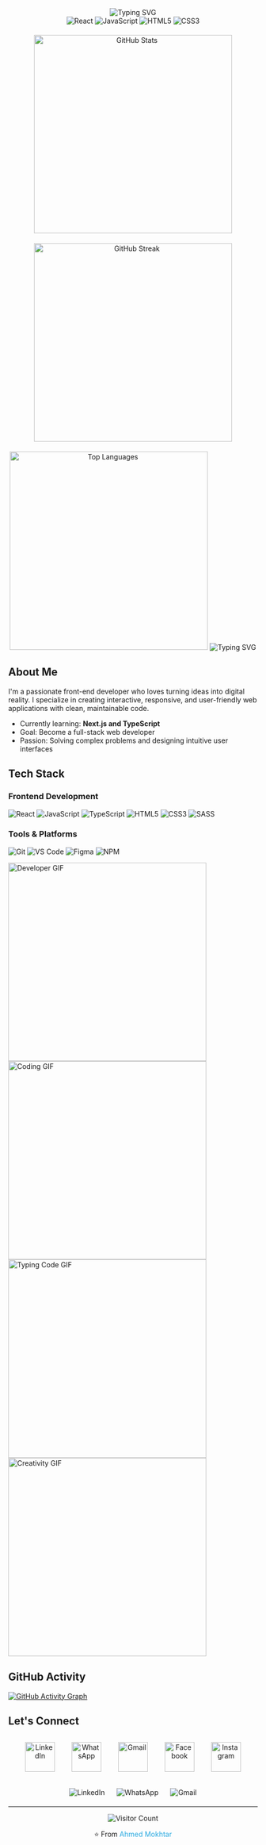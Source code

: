<div align="center">
  
  <!-- Header with custom typing animation -->
  <img src="https://readme-typing-svg.herokuapp.com?font=Fira+Code&size=35&pause=1000&color=28A9E0&center=true&vCenter=true&width=500&lines=Ahmed+Mokhtar;Front-End+Developer" alt="Typing SVG" />
  
  <!-- Skills badges -->
  <div>
    <img src="https://img.shields.io/badge/React-20232A?style=for-the-badge&logo=react&logoColor=61DAFB" alt="React" />
    <img src="https://img.shields.io/badge/JavaScript-F7DF1E?style=for-the-badge&logo=javascript&logoColor=black" alt="JavaScript" />
    <img src="https://img.shields.io/badge/HTML5-E34F26?style=for-the-badge&logo=html5&logoColor=white" alt="HTML5" />
    <img src="https://img.shields.io/badge/CSS3-1572B6?style=for-the-badge&logo=css3&logoColor=white" alt="CSS3" />
<!--     <img src="https://img.shields.io/badge/Tailwind_CSS-38B2AC?style=for-the-badge&logo=tailwind-css&logoColor=white" alt="Tailwind CSS" />
    <img src="https://img.shields.io/badge/Next.js-000000?style=for-the-badge&logo=nextdotjs&logoColor=white" alt="Next.js" /> -->
  </div>
  
  <!-- Custom GitHub statistics -->
  <div style="display: flex; justify-content: center; gap: 20px; margin: 20px 0; flex-wrap: wrap;">
    <div style="text-align: center;">
      <img src="https://github-readme-stats.vercel.app/api?username=ahmedmokhtar&show_icons=true&theme=algolia&hide_border=true&bg_color=0D1117&title_color=28A9E0&text_color=FFFFFF&icon_color=28A9E0&include_all_commits=true" alt="GitHub Stats" width="400" />
    </div>
    <div style="text-align: center;">
      <img src="https://github-readme-streak-stats.herokuapp.com/?user=ahmedmokhtar&theme=algolia&hide_border=true&background=0D1117&stroke=28A9E0&ring=28A9E0&fire=28A9E0&currStreakNum=FFFFFF&sideNums=28A9E0&currStreakLabel=28A9E0&sideLabels=28A9E0&dates=FFFFFF" alt="GitHub Streak" width="400" />
    </div>
  </div>
  
  <!-- Most used languages -->
  <img src="https://github-readme-stats.vercel.app/api/top-langs/?username=ahmedmokhtar&layout=compact&theme=algolia&hide_border=true&bg_color=0D1117&title_color=28A9E0&text_color=FFFFFF&langs_count=8" alt="Top Languages" width="400" />
  
  <!-- Animated line -->
  <img src="https://readme-typing-svg.herokuapp.com?font=Fira+Code&size=22&pause=1000&color=28A9E0&center=true&vCenter=true&width=500&lines=Passionate+Front-End+Developer;Creating+Elegant+Web+Solutions;Always+Learning+New+Technologies" alt="Typing SVG" />
</div>

##  About Me

I'm a passionate front-end developer who loves turning ideas into digital reality. I specialize in creating interactive, responsive, and user-friendly web applications with clean, maintainable code.

-  Currently learning: **Next.js and TypeScript**
-  Goal: Become a full-stack web developer
-  Passion: Solving complex problems and designing intuitive user interfaces

##  Tech Stack

### Frontend Development
![React](https://img.shields.io/badge/React-20232A?style=flat-square&logo=react&logoColor=61DAFB)
![JavaScript](https://img.shields.io/badge/JavaScript-F7DF1E?style=flat-square&logo=javascript&logoColor=black)
![TypeScript](https://img.shields.io/badge/TypeScript-3178C6?style=flat-square&logo=typescript&logoColor=white)
![HTML5](https://img.shields.io/badge/HTML5-E34F26?style=flat-square&logo=html5&logoColor=white)
![CSS3](https://img.shields.io/badge/CSS3-1572B6?style=flat-square&logo=css3&logoColor=white)
![SASS](https://img.shields.io/badge/SASS-hotpink?style=flat-square&logo=SASS&logoColor=white)
<!--![Tailwind CSS](https://img.shields.io/badge/Tailwind_CSS-38B2AC?style=flat-square&logo=tailwind-css&logoColor=white) -->

### Tools & Platforms
![Git](https://img.shields.io/badge/Git-F05032?style=flat-square&logo=git&logoColor=white)
![VS Code](https://img.shields.io/badge/VS_Code-007ACC?style=flat-square&logo=visual-studio-code&logoColor=white)
![Figma](https://img.shields.io/badge/Figma-F24E1E?style=flat-square&logo=figma&logoColor=white)
![NPM](https://img.shields.io/badge/NPM-CB3837?style=flat-square&logo=npm&logoColor=white)
<!-- ![Webpack](https://img.shields.io/badge/Webpack-8DD6F9?style=flat-square&logo=webpack&logoColor=black) -->

<img src="https://media.giphy.com/media/L1R1tvI9svkIWwpVYr/giphy.gif" alt="Developer GIF" width="400" />
<img src="https://media.giphy.com/media/coxQHKASG60HrHtvkt/giphy.gif" alt="Coding GIF" width="400" />

<!-- Option 3: Typing code -->
<img src="https://media.giphy.com/media/ES4Vcv8zWfIt2/giphy.gif" alt="Typing Code GIF" width="400" />

<!-- Option 4: Digital creativity -->
<img src="https://media.giphy.com/media/RbDKaczqWovIugyJmW/giphy.gif" alt="Creativity GIF" width="400" />

##  GitHub Activity

[![GitHub Activity Graph](https://github-readme-activity-graph.vercel.app/graph?username=ahmedmokhtar&theme=github-dark&hide_border=true&bg_color=0D1117&color=28A9E0&line=28A9E0&point=FFFFFF&area=true&area_color=1a3c5a&height=300)](https://github.com/ashutosh00710/github-readme-activity-graph)

##  Let's Connect

<div align="center" style="margin: 30px 0;">
  <!-- Large custom social media icons with hover effects -->
  <a href="https://www.linkedin.com/in/ahmed-mokhtar-a23a10372" target="_blank" style="margin: 0 15px; text-decoration: none; transition: transform 0.3s ease;">
    <img src="https://cdn-icons-png.flaticon.com/512/174/174857.png" alt="LinkedIn" width="60" height="60" style="transition: transform 0.3s ease;" onmouseover="this.style.transform='scale(1.1)'" onmouseout="this.style.transform='scale(1)'" />
  </a>
  <a href="https://wa.me/201096790839" target="_blank" style="margin: 0 15px; text-decoration: none; transition: transform 0.3s ease;">
    <img src="https://cdn-icons-png.flaticon.com/512/220/220236.png" alt="WhatsApp" width="60" height="60" style="transition: transform 0.3s ease;" onmouseover="this.style.transform='scale(1.1)'" onmouseout="this.style.transform='scale(1)'" />
  </a>
  <a href="mailto:mo879938@gmail.com" target="_blank" style="margin: 0 15px; text-decoration: none; transition: transform 0.3s ease;">
    <img src="https://cdn-icons-png.flaticon.com/512/732/732200.png" alt="Gmail" width="60" height="60" style="transition: transform 0.3s ease;" onmouseover="this.style.transform='scale(1.1)'" onmouseout="this.style.transform='scale(1)'" />
  </a>
  <a href="https://www.facebook.com/share/1GZmgpbeRE/" target="_blank" style="margin: 0 15px; text-decoration: none; transition: transform 0.3s ease;">
    <img src="https://cdn-icons-png.flaticon.com/512/124/124010.png" alt="Facebook" width="60" height="60" style="transition: transform 0.3s ease;" onmouseover="this.style.transform='scale(1.1)'" onmouseout="this.style.transform='scale(1)'" />
  </a>
  <a href="https://www.instagram.com/ahmed404mo?igsh=eGdnaXplaThrODg5" target="_blank" style="margin: 0 15px; text-decoration: none; transition: transform 0.3s ease;">
    <img src="https://cdn-icons-png.flaticon.com/512/2111/2111463.png" alt="Instagram" width="60" height="60" style="transition: transform 0.3s ease;" onmouseover="this.style.transform='scale(1.1)'" onmouseout="this.style.transform='scale(1)'" />
  </a>
</div>

<div align="center" style="margin: 20px 0;">
  <!-- Social media labels with consistent styling -->
  <a href="https://www.linkedin.com/in/ahmed-mokhtar-a23a10372" target="_blank" style="margin: 0 10px; text-decoration: none;">
    <img src="https://img.shields.io/badge/LinkedIn-Connect-0A66C2?style=for-the-badge&logo=linkedin&logoColor=white" alt="LinkedIn" />
  </a>
  <a href="https://wa.me/201096790839" target="_blank" style="margin: 0 10px; text-decoration: none;">
    <img src="https://img.shields.io/badge/WhatsApp-Message-25D366?style=for-the-badge&logo=whatsapp&logoColor=white" alt="WhatsApp" />
  </a>
  <a href="mailto:mo879938@gmail.com" target="_blank" style="margin: 0 10px; text-decoration: none;">
    <img src="https://img.shields.io/badge/Gmail-Contact-D14836?style=for-the-badge&logo=gmail&logoColor=white" alt="Gmail" />
  </a>
</div>

---

<div align="center">
  
  ![Visitor Count](https://komarev.com/ghpvc/?username=ahmedmokhtar&style=for-the-badge&color=28A9E0)
  
  <p>⭐️ From <a href="https://github.com/ahmedmokhtar" style="color: #28A9E0; text-decoration: none;">Ahmed Mokhtar</a></p>
</div>

